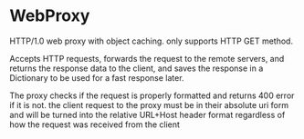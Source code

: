 # WebProxy
HTTP/1.0 web proxy with object caching. only supports HTTP GET method.

Accepts HTTP requests, forwards the request to the remote servers, and returns the response data to the client, and saves the response in a Dictionary to be used for a fast response later.

The proxy checks if the request is properly formatted and returns 400 error if it is not. the client request to the proxy must be in their absolute uri form and will be turned into the relative URL+Host header format regardless of how the request was received from the client
